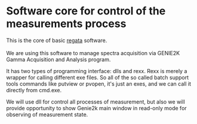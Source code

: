 # Software core for control of the measurements process

This is the core of basic [regata](http://regata.jinr.ru/) software.
<br>
<br>
We are using this software to manage spectra acquisition via GENIE2K Gamma Acquisition and Analysis program.

It has two types of programming interface: dlls and rexx.  Rexx is merely a wrapper for calling different exe files. So all of the so called batch support tools commands like putview or pvopen, it's just an exes, and we can call it directly from cmd.exe. 

We will use dll for control all processes of measurement, but also we will provide opportunity to show Genie2k main window in read-only mode for observing of measurement state.
